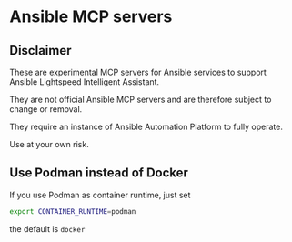 # Ansible MCP servers

## Disclaimer

These are experimental MCP servers for Ansible services to support Ansible Lightspeed Intelligent Assistant.

They are not official Ansible MCP servers and are therefore subject to change or removal.

They require an instance of Ansible Automation Platform to fully operate.

Use at your own risk.

## Use Podman instead of Docker

If you use Podman as container runtime, just set

```bash
export CONTAINER_RUNTIME=podman
```

the default is `docker`
